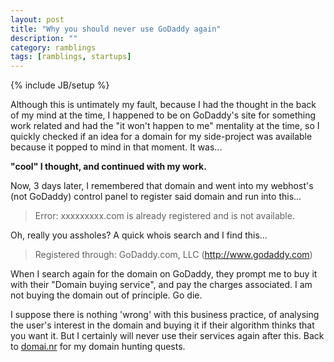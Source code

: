 ```yaml
---
layout: post
title: "Why you should never use GoDaddy again"
description: ""
category: ramblings
tags: [ramblings, startups]
---
```

{% include JB/setup %}

Although this is untimately my fault, because I had the thought in the back of my mind at the time, I happened to be on GoDaddy's site for something work related and had the "it won't happen to me" mentality at the time, so I quickly checked if an idea for a domain for my side-project was available because it popped to mind in that moment. It was... 

**"cool" I thought, and continued with my work.**

Now, 3 days later, I remembered that domain and went into my webhost's (not GoDaddy) control panel to register said domain and run into this...
> Error: xxxxxxxxx.com is already registered and is not available.

Oh, really you assholes? A quick whois search and I find this...
> Registered through: GoDaddy.com, LLC (http://www.godaddy.com)

When I search again for the domain on GoDaddy, they prompt me to buy it with their "Domain buying service", and pay the charges associated. I am not buying the domain out of principle. Go die.

I suppose there is nothing 'wrong' with this business practice, of analysing the user's interest in the domain and buying it if their algorithm thinks that you want it. But I certainly will never use their services again after this. Back to [domai.nr] for my domain hunting quests.

[domai.nr]: http://domai.nr/